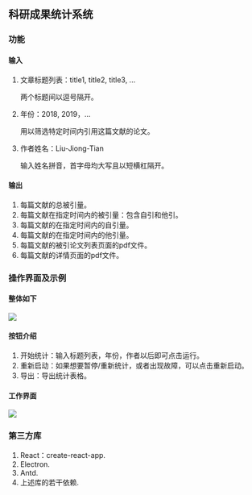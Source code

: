 ## 科研成果统计系统

### 功能

#### 输入 

1. 文章标题列表：title1, title2, title3, ...

   两个标题间以逗号隔开。

2. 年份：2018, 2019，...

   用以筛选特定时间内引用这篇文献的论文。

3. 作者姓名：Liu-Jiong-Tian

   输入姓名拼音，首字母均大写且以短横杠隔开。

#### 输出 

1. 每篇文献的总被引量。
2. 每篇文献在指定时间内的被引量：包含自引和他引。
3. 每篇文献的在指定时间内的自引量。
4. 每篇文献的在指定时间内的他引量。
5. 每篇文献的被引论文列表页面的pdf文件。
6. 每篇文献的详情页面的pdf文件。

### 操作界面及示例

#### 整体如下

![](https://cdn.nlark.com/yuque/0/2020/png/122742/1578901578488-7e64cf1f-b0ad-435a-bad3-3b6bbcb83e06.png)

#### 按钮介绍

1. 开始统计：输入标题列表，年份，作者以后即可点击运行。
2. 重新启动：如果想要暂停/重新统计，或者出现故障，可以点击重新启动。
3. 导出：导出统计表格。

#### 工作界面

![](https://cdn.nlark.com/yuque/0/2020/png/122742/1578902213305-a833097c-b8cc-4aef-ba7e-e6d8021058cb.png)





### 第三方库

1. React：create-react-app.
2. Electron.
3. Antd.
4. 上述库的若干依赖.

### 

